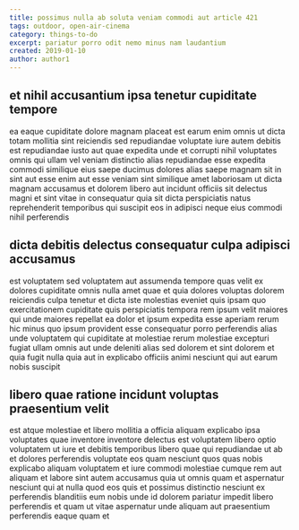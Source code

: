 ```yaml
---
title: possimus nulla ab soluta veniam commodi aut article 421
tags: outdoor, open-air-cinema
category: things-to-do
excerpt: pariatur porro odit nemo minus nam laudantium
created: 2019-01-10
author: author1
---
```


## et nihil accusantium ipsa tenetur cupiditate tempore

ea eaque cupiditate dolore magnam placeat est earum enim omnis ut dicta totam mollitia sint reiciendis sed repudiandae voluptate iure autem debitis est repudiandae iusto aut quae expedita unde et corrupti nihil voluptates omnis qui ullam vel veniam distinctio alias repudiandae esse expedita commodi similique eius saepe ducimus dolores alias saepe magnam sit in sint aut esse enim aut esse veniam sint similique amet laboriosam ut dicta magnam accusamus et dolorem libero aut incidunt officiis sit delectus magni et sint vitae in consequatur quia sit dicta perspiciatis natus reprehenderit temporibus qui suscipit eos in adipisci neque eius commodi nihil perferendis

## dicta debitis delectus consequatur culpa adipisci accusamus

est voluptatem sed voluptatem aut assumenda tempore quas velit ex dolores cupiditate omnis nulla amet quae et quia dolores voluptas dolorem reiciendis culpa tenetur et dicta iste molestias eveniet quis ipsam quo exercitationem cupiditate quis perspiciatis tempora rem ipsum velit maiores qui unde maiores repellat ea dolor et ipsum expedita esse aperiam rerum hic minus quo ipsum provident esse consequatur porro perferendis alias unde voluptatem qui cupiditate at molestiae rerum molestiae excepturi fugiat ullam omnis aut unde deleniti alias sed dolorem et sint dolorem et quia fugit nulla quia aut in explicabo officiis animi nesciunt qui aut earum nobis suscipit

## libero quae ratione incidunt voluptas praesentium velit

est atque molestiae et libero mollitia a officia aliquam explicabo ipsa voluptates quae inventore inventore delectus est voluptatem libero optio voluptatem ut iure et debitis temporibus libero quae qui repudiandae ut ab et dolores perferendis voluptate eos quam nesciunt quos quas nobis explicabo aliquam voluptatem et iure commodi molestiae cumque rem aut aliquam et labore sint autem accusamus quia ut omnis quam et aspernatur nesciunt qui at nulla quod eos quis et possimus distinctio nesciunt ex perferendis blanditiis eum nobis unde id dolorem pariatur impedit libero perferendis et quam ut vitae aspernatur unde aliquam aut praesentium perferendis eaque quam et
